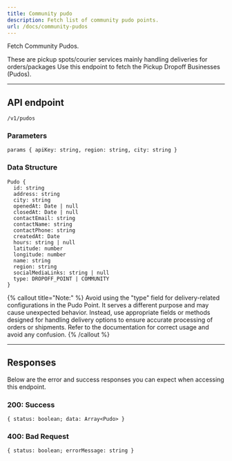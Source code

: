 ```yaml
---
title: Community pudo
description: Fetch list of community pudo points.
url: /docs/community-pudos
---
```


Fetch Community Pudos.

These are pickup spots/courier services mainly handling deliveries for orders/packages Use this endpoint to fetch the Pickup Dropoff Businesses (Pudos).

---

## API endpoint

```shell
/v1/pudos
```

### Parameters

```shell
params { apiKey: string, region: string, city: string }
```

### Data Structure

```shell
Pudo {
  id: string
  address: string
  city: string
  openedAt: Date | null
  closedAt: Date | null
  contactEmail: string
  contactName: string
  contactPhone: string
  createdAt: Date
  hours: string | null
  latitude: number
  longitude: number
  name: string
  region: string
  socialMediaLinks: string | null
  type: DROPOFF_POINT | COMMUNITY
}
```

{% callout title="Note:" %}
Avoid using the "type" field for delivery-related configurations in the Pudo Point. It serves a different purpose and may cause unexpected behavior. Instead, use appropriate fields or methods designed for handling delivery options to ensure accurate processing of orders or shipments. Refer to the documentation for correct usage and avoid any confusion.
{% /callout %}

---

## Responses

Below are the error and success responses you can expect when accessing this endpoint.

### 200: Success

```shell
{ status: boolean; data: Array<Pudo> }
```

### 400: Bad Request

```shell
{ status: boolean; errorMessage: string }
```
